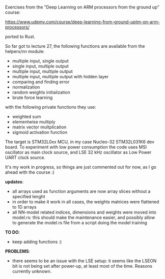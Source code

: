 Exercises from the "Deep Learning on ARM processors from the ground up" course:

https://www.udemy.com/course/deep-learning-from-ground-uptm-on-arm-processors/

ported to Rust.

So far got to lecture 27, the following functions are available from the helpers/nn module:

* multiple input, single output
* single input, multiple output
* multiple input, multiple output
* multiple input, multiple output with hidden layer
* comparing and finding error
* normalization
* random weights initialization
* brute force learning

with the following private functions they use:

* weighted sum
* elementwise multiply
* matrix vector multplication
* sigmoid activation function

The target is STM32L0xx MCU, in my case Nucleo-32 STM32L031K6 dev board. To experiment with low power consumption the code uses MSI oscillator as main clock source, and LSE 32 kHz oscillator as Low Power UART clock source.

It's my work in progress, so things are just commented out for now, as I go ahead with the course :)

__updates__:

* all arrays used as function arguments are now array slices without a specified lenght
* in order to make it work in all cases, the weights matrices were flattened to 1D arrays
* all NN-model related indices, dimensions and weights were moved into model.rs: this should make the maintenance easier, and possibly allow to generate the model.rs file from a script doing the model training

__TO DO__:

* keep adding functions :)

__PROBLEMS__:

* there seems to be an issue with the LSE setup: it seems like the LSEON bit is not being set after power-up, at least most of the time. Reasons currently unknown.
